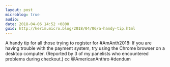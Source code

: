 ```yaml
---
layout: post
microblog: true
audio: 
date: 2018-04-06 14:52 +0800
guid: http://kerim.micro.blog/2018/04/06/a-handy-tip.html
---
```

A handy tip for all those trying to register for #AmAnth2018: If you are having trouble with the payment system, try using the Chrome browser on a desktop computer. (Reported by 3 of my panelists who encountered problems during checkout.) cc @AmericanAnthro #dendum 
